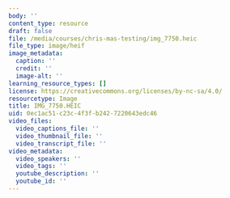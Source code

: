 ```yaml
---
body: ''
content_type: resource
draft: false
file: /media/courses/chris-mas-testing/img_7750.heic
file_type: image/heif
image_metadata:
  caption: ''
  credit: ''
  image-alt: ''
learning_resource_types: []
license: https://creativecommons.org/licenses/by-nc-sa/4.0/
resourcetype: Image
title: IMG_7750.HEIC
uid: 0ec1ac51-c23c-4f3f-b242-7220643edc46
video_files:
  video_captions_file: ''
  video_thumbnail_file: ''
  video_transcript_file: ''
video_metadata:
  video_speakers: ''
  video_tags: ''
  youtube_description: ''
  youtube_id: ''
---
```

